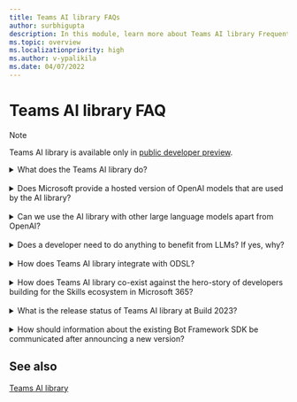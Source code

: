 ```yaml
---
title: Teams AI library FAQs
author: surbhigupta
description: In this module, learn more about Teams AI library Frequently Asked Questions.
ms.topic: overview
ms.localizationpriority: high
ms.author: v-ypalikila
ms.date: 04/07/2022
---
```


# Teams AI library FAQ

> [!NOTE]
>
> Teams AI library is available only in [public developer preview](~/resources/dev-preview/developer-preview-intro.md).

<details>
<summary>What does the Teams AI library do?</summary>

Teams AI library provides abstractions for developers to build robust applications that utilize OpenAI large language model (LLM)s.

</details>
<br>

<details>
<summary>Does Microsoft provide a hosted version of OpenAI models that are used by the AI library?</summary>

No, you need to have your large language model (LLM)s, hosted in Azure OpenAI or elsewhere.

</details>
<br>

<details>
<summary>Can we use the AI library with other large language models apart from OpenAI?</summary>

Yes, it's possible to use Teams AI library with other large language model (LLM)s.

</details>
<br>

<details>
<summary>Does a developer need to do anything to benefit from LLMs? If yes, why?</summary>

Yes, Teams AI library provides abstractions to simplify utilization of large language model (LLM)s in conversational applications. However, you (developer) must tweak the prompts, topic filters, and actions depending upon your scenarios.

</details>
<br>

<details>
<summary> How does Teams AI library integrate with ODSL? </summary>

The two are independent and can't be integrated.

</details>
<br>

<details>
<summary> How does Teams AI library co-exist against the hero-story of developers building for the Skills ecosystem in Microsoft 365?</summary>

Teams AI library story is targeted towards Pro-developers and separate from the hero-story around skills ecosystem in Microsoft 365.

</details>
<br>

<details>
<summary>  What is the release status of Teams AI library at Build 2023?</summary>

Teams AI library is available in public preview at Build 2023.

</details>
<br>

<details>
<summary> How should information about the existing Bot Framework SDK be communicated after announcing a new version? </summary>

Teams AI library works alongside the existing Bot Framework SDK and isn't a replacement.

</details>

## See also

[Teams AI library](teams-conversation-ai-overview.md)
